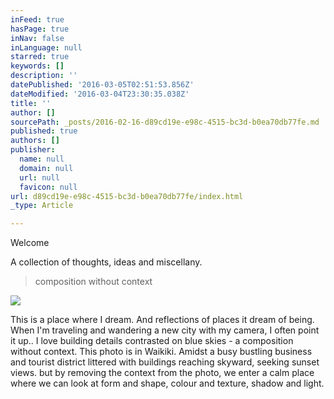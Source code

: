 ```yaml
---
inFeed: true
hasPage: true
inNav: false
inLanguage: null
starred: true
keywords: []
description: ''
datePublished: '2016-03-05T02:51:53.856Z'
dateModified: '2016-03-04T23:30:35.038Z'
title: ''
author: []
sourcePath: _posts/2016-02-16-d89cd19e-e98c-4515-bc3d-b0ea70db77fe.md
published: true
authors: []
publisher:
  name: null
  domain: null
  url: null
  favicon: null
url: d89cd19e-e98c-4515-bc3d-b0ea70db77fe/index.html
_type: Article

---
```

Welcome

A collection of thoughts, ideas and miscellany. 
> 
> composition without context

![](https://the-grid-user-content.s3-us-west-2.amazonaws.com/a15b0160-2f3b-4795-bae6-aa66b3b0bce5.png)

This is a place where I dream. And reflections of places it dream of being. When I'm traveling and wandering a new city with my camera, I often point it up.. I love building details contrasted on blue skies - a composition without context. This photo is in Waikiki. Amidst a busy bustling business and tourist district littered with buildings reaching skyward, seeking sunset views. but by removing the context from the photo, we enter a calm place where we can look at form and shape, colour and texture, shadow and light.